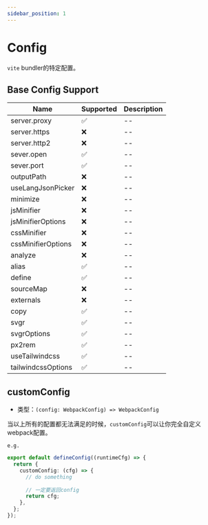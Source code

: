```yaml
---
sidebar_position: 1
---
```


# Config

`vite` bundler的特定配置。

## Base Config Support

| Name | Supported | Description |
|--------------------|-----------|-------------|
| server.proxy | ✅ | -- |
| server.https | ❌ | -- |
| server.http2 | ❌ | -- |
| sever.open | ✅ | -- |
| sever.port | ✅ | -- |
| outputPath | ❌ | -- |
| useLangJsonPicker | ❌ | -- |
| minimize | ❌ | -- |
| jsMinifier | ❌ | -- |
| jsMinifierOptions | ❌ | -- |
| cssMinifier | ❌ | -- |
| cssMinifierOptions | ❌ | -- |
| analyze | ❌ | -- |
| alias | ✅ | -- |
| define | ✅ | -- |
| sourceMap | ❌ | -- |
| externals | ❌ | -- |
| copy | ✅ | -- |
| svgr | ✅ | -- |
| svgrOptions | ✅ | -- |
| px2rem | ✅ | -- |
| useTailwindcss | ✅ | -- |
| tailwindcssOptions | ✅ | -- |

## customConfig

- 类型：`(config: WebpackConfig) => WebpackConfig`

当以上所有的配置都无法满足的时候，`customConfig`可以让你完全自定义webpack配置。

`e.g.`

```ts
export default defineConfig((runtimeCfg) => {
  return {
    customConfig: (cfg) => {
      // do something
      
      // 一定要返回config
      return cfg;
    },
  };
});
```
